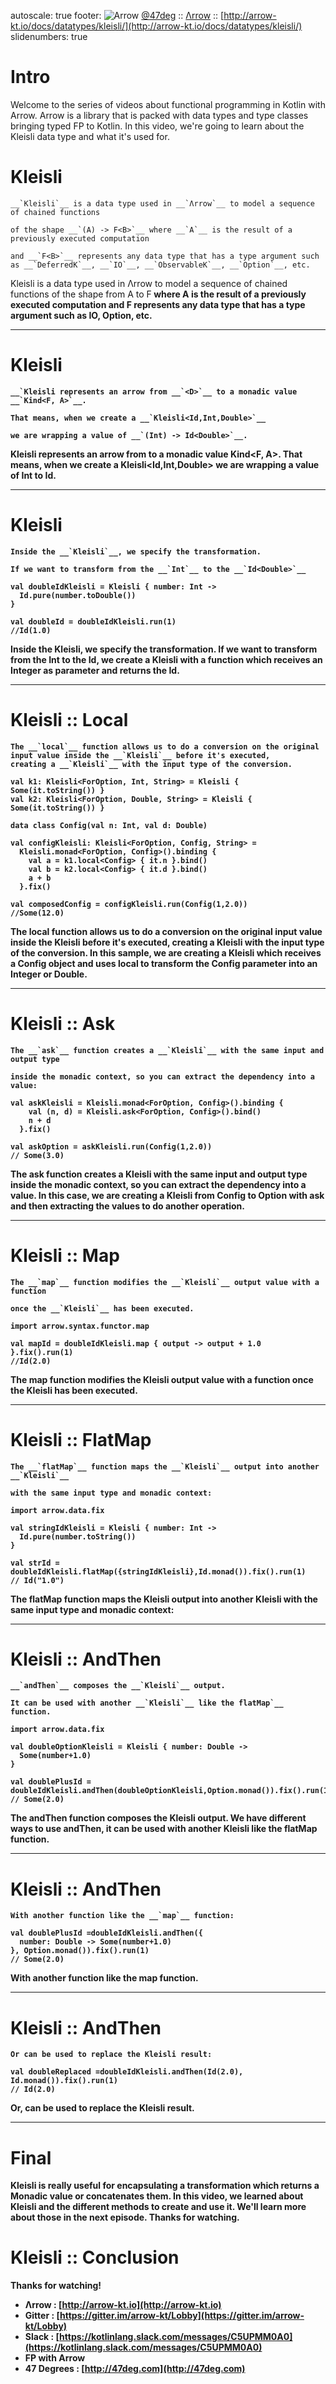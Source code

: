 autoscale: true
footer: ![Arrow](arrow-brand-128x128.png) [@47deg](https://twitter.com/47deg) :: [Λrrow](http://arrow-kt.io) :: [http://arrow-kt.io/docs/datatypes/kleisli/](http://arrow-kt.io/docs/datatypes/kleisli/)
slidenumbers: true

# Intro

Welcome to the series of videos about functional programming in Kotlin with Arrow. 
Arrow is a library that is packed with data types and type classes bringing typed FP to Kotlin. 
In this video, we're going to learn about the Kleisli data type and what it's used for.

# Kleisli 

```
__`Kleisli`__ is a data type used in __`Λrrow`__ to model a sequence of chained functions 

of the shape __`(A) -> F<B>`__ where __`A`__ is the result of a previously executed computation 

and __`F<B>`__ represents any data type that has a type argument such as __`DeferredK`__, __`IO`__, __`ObservableK`__, __`Option`__, etc.
```

Kleisli is a data type used in Λrrow to model a sequence of chained functions 
of the shape from A to F<B> where A is the result of a previously executed computation 
and F<B> represents any data type that has a type argument such as IO, Option, etc.

---

# Kleisli

```
__`Kleisli represents an arrow from __`<D>`__ to a monadic value __`Kind<F, A>`__.

That means, when we create a __`Kleisli<Id,Int,Double>`__

we are wrapping a value of __`(Int) -> Id<Double>`__.
```

Kleisli represents an arrow from <D> to a monadic value Kind<F, A>.
That means, when we create a Kleisli<Id,Int,Double>
we are wrapping a value of Int to Id<Double>.

---

# Kleisli

```
Inside the __`Kleisli`__, we specify the transformation.

If we want to transform from the __`Int`__ to the __`Id<Double>`__

val doubleIdKleisli = Kleisli { number: Int ->
  Id.pure(number.toDouble())
}

val doubleId = doubleIdKleisli.run(1)
//Id(1.0)
```

Inside the Kleisli, we specify the transformation.
If we want to transform from the Int to the Id<Double>, 
we create a Kleisli with a function which receives an Integer as parameter and returns the Id<Double>.

---


# Kleisli :: Local

```
The __`local`__ function allows us to do a conversion on the original input value inside the __`Kleisli`__ before it's executed, 
creating a __`Kleisli`__ with the input type of the conversion.

val k1: Kleisli<ForOption, Int, String> = Kleisli { Some(it.toString()) }
val k2: Kleisli<ForOption, Double, String> = Kleisli { Some(it.toString()) }

data class Config(val n: Int, val d: Double)

val configKleisli: Kleisli<ForOption, Config, String> =
  Kleisli.monad<ForOption, Config>().binding {
    val a = k1.local<Config> { it.n }.bind()
    val b = k2.local<Config> { it.d }.bind()
    a + b
  }.fix()
  
val composedConfig = configKleisli.run(Config(1,2.0))
//Some(12.0)
```

The local function allows us to do a conversion on the original input value 
inside the Kleisli before it's executed, creating a Kleisli with the input type of the conversion.
In this sample, we are creating a Kleisli which receives a Config object and uses local to transform 
the Config parameter into an Integer or Double.


---

# Kleisli :: Ask

```
The __`ask`__ function creates a __`Kleisli`__ with the same input and output type 

inside the monadic context, so you can extract the dependency into a value:

val askKleisli = Kleisli.monad<ForOption, Config>().binding {
    val (n, d) = Kleisli.ask<ForOption, Config>().bind()
    n + d
  }.fix()

val askOption = askKleisli.run(Config(1,2.0))
// Some(3.0)
```

The ask function creates a Kleisli with the same input and output type inside the monadic context, 
so you can extract the dependency into a value. 
In this case, we are creating a Kleisli from Config to Option<Config> 
with ask and then extracting the values to do another operation.


---

# Kleisli :: Map

```
The __`map`__ function modifies the __`Kleisli`__ output value with a function

once the __`Kleisli`__ has been executed.

import arrow.syntax.functor.map

val mapId = doubleIdKleisli.map { output -> output + 1.0 }.fix().run(1)
//Id(2.0)
```

The map function modifies the Kleisli output value with a function
once the Kleisli has been executed.

---

# Kleisli :: FlatMap

```
The __`flatMap`__ function maps the __`Kleisli`__ output into another __`Kleisli`__
 
with the same input type and monadic context:

import arrow.data.fix

val stringIdKleisli = Kleisli { number: Int ->
  Id.pure(number.toString())
}
  
val strId = doubleIdKleisli.flatMap({stringIdKleisli},Id.monad()).fix().run(1)
// Id("1.0")
```

The flatMap function maps the Kleisli output into another Kleisli
with the same input type and monadic context:

---

# Kleisli :: AndThen

```
__`andThen`__ composes the __`Kleisli`__ output.

It can be used with another __`Kleisli`__ like the flatMap`__ function.

import arrow.data.fix

val doubleOptionKleisli = Kleisli { number: Double ->
  Some(number+1.0)
}
  
val doublePlusId = doubleIdKleisli.andThen(doubleOptionKleisli,Option.monad()).fix().run(1)
// Some(2.0)
```

The andThen function composes the Kleisli output.
We have different ways to use andThen,
it can be used with another Kleisli like the flatMap function.


---

# Kleisli :: AndThen

```
With another function like the __`map`__ function:

val doublePlusId =doubleIdKleisli.andThen({
  number: Double -> Some(number+1.0)
}, Option.monad()).fix().run(1)
// Some(2.0)
```

With another function like the map function.

---

# Kleisli :: AndThen

```
Or can be used to replace the Kleisli result:

val doubleReplaced =doubleIdKleisli.andThen(Id(2.0), Id.monad()).fix().run(1)
// Id(2.0)
```

Or, can be used to replace the Kleisli result.

---

# Final

Kleisli is really useful for encapsulating a transformation which returns a Monadic value or concatenates them.
In this video, we learned about Kleisli and the different methods to create and use it. 
We'll learn more about those in the next episode. Thanks for watching.

# Kleisli :: Conclusion

Thanks for watching!

- Λrrow : [http://arrow-kt.io](http://arrow-kt.io)
- Gitter : [https://gitter.im/arrow-kt/Lobby](https://gitter.im/arrow-kt/Lobby)
- Slack : [https://kotlinlang.slack.com/messages/C5UPMM0A0](https://kotlinlang.slack.com/messages/C5UPMM0A0)
- FP with Arrow 
- 47 Degrees : [http://47deg.com](http://47deg.com)
